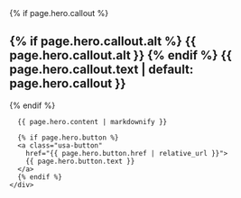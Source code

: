 
<section class="usa-hero"{% if hero.image %} style="background-image: url({{ hero.image }})"{% endif %} aria-label="Introduction";>
  <div class="grid-container">
    <div class="usa-hero__callout">
      {% if page.hero.callout %}
      <h1 class="usa-hero__heading">
        {% if page.hero.callout.alt %}
        <span class="usa-hero__heading--alt">{{ page.hero.callout.alt }}</span>
        {% endif %}
        {{ page.hero.callout.text | default: page.hero.callout }}
      </h1>
      {% endif %}

      {{ page.hero.content | markdownify }}

      {% if page.hero.button %}
      <a class="usa-button"
        href="{{ page.hero.button.href | relative_url }}">
        {{ page.hero.button.text }}
      </a>
      {% endif %}
    </div>
  </div>
</section>
